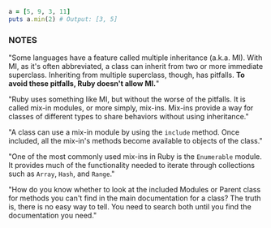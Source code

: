 ```ruby
a = [5, 9, 3, 11]
puts a.min(2) # Output: [3, 5]
```

### NOTES
"Some languages have a feature called multiple inheritance (a.k.a. MI). With MI, as it's often abbreviated, a class can inherit from two or more immediate superclass. Inheriting from multiple superclass, though, has pitfalls. **To avoid these pitfalls, Ruby doesn't allow MI.**"

"Ruby uses something like MI, but without the worse of the pitfalls. It is called mix-in modules, or more simply, mix-ins. Mix-ins provide a way for classes of different types to share behaviors without using inheritance."

"A class can use a mix-in module by using the `include` method. Once included, all the mix-in's methods become available to objects of the class."

"One of the most commonly used mix-ins in Ruby is the `Enumerable` module. It provides much of the functionality needed to iterate through collections such as `Array`, `Hash`, and `Range`."

"How do you know whether to look at the included Modules or Parent class for methods you can't find in the main documentation for a class? The truth is, there is no easy way to tell. You need to search both until you find the documentation you need."